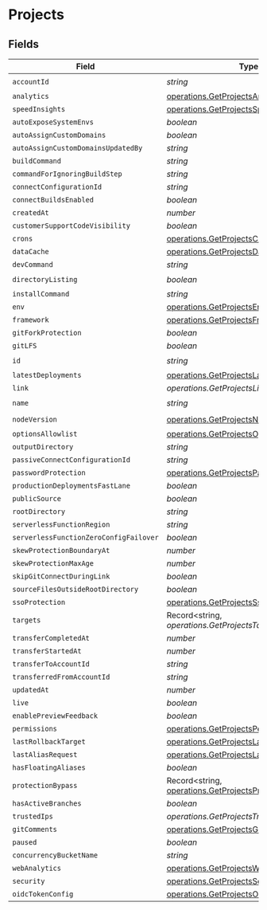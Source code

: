 # Projects


## Fields

| Field                                                                                                            | Type                                                                                                             | Required                                                                                                         | Description                                                                                                      |
| ---------------------------------------------------------------------------------------------------------------- | ---------------------------------------------------------------------------------------------------------------- | ---------------------------------------------------------------------------------------------------------------- | ---------------------------------------------------------------------------------------------------------------- |
| `accountId`                                                                                                      | *string*                                                                                                         | :heavy_check_mark:                                                                                               | N/A                                                                                                              |
| `analytics`                                                                                                      | [operations.GetProjectsAnalytics](../../models/operations/getprojectsanalytics.md)                               | :heavy_minus_sign:                                                                                               | N/A                                                                                                              |
| `speedInsights`                                                                                                  | [operations.GetProjectsSpeedInsights](../../models/operations/getprojectsspeedinsights.md)                       | :heavy_minus_sign:                                                                                               | N/A                                                                                                              |
| `autoExposeSystemEnvs`                                                                                           | *boolean*                                                                                                        | :heavy_minus_sign:                                                                                               | N/A                                                                                                              |
| `autoAssignCustomDomains`                                                                                        | *boolean*                                                                                                        | :heavy_minus_sign:                                                                                               | N/A                                                                                                              |
| `autoAssignCustomDomainsUpdatedBy`                                                                               | *string*                                                                                                         | :heavy_minus_sign:                                                                                               | N/A                                                                                                              |
| `buildCommand`                                                                                                   | *string*                                                                                                         | :heavy_minus_sign:                                                                                               | N/A                                                                                                              |
| `commandForIgnoringBuildStep`                                                                                    | *string*                                                                                                         | :heavy_minus_sign:                                                                                               | N/A                                                                                                              |
| `connectConfigurationId`                                                                                         | *string*                                                                                                         | :heavy_minus_sign:                                                                                               | N/A                                                                                                              |
| `connectBuildsEnabled`                                                                                           | *boolean*                                                                                                        | :heavy_minus_sign:                                                                                               | N/A                                                                                                              |
| `createdAt`                                                                                                      | *number*                                                                                                         | :heavy_minus_sign:                                                                                               | N/A                                                                                                              |
| `customerSupportCodeVisibility`                                                                                  | *boolean*                                                                                                        | :heavy_minus_sign:                                                                                               | N/A                                                                                                              |
| `crons`                                                                                                          | [operations.GetProjectsCrons](../../models/operations/getprojectscrons.md)                                       | :heavy_minus_sign:                                                                                               | N/A                                                                                                              |
| `dataCache`                                                                                                      | [operations.GetProjectsDataCache](../../models/operations/getprojectsdatacache.md)                               | :heavy_minus_sign:                                                                                               | N/A                                                                                                              |
| `devCommand`                                                                                                     | *string*                                                                                                         | :heavy_minus_sign:                                                                                               | N/A                                                                                                              |
| `directoryListing`                                                                                               | *boolean*                                                                                                        | :heavy_check_mark:                                                                                               | N/A                                                                                                              |
| `installCommand`                                                                                                 | *string*                                                                                                         | :heavy_minus_sign:                                                                                               | N/A                                                                                                              |
| `env`                                                                                                            | [operations.GetProjectsEnv](../../models/operations/getprojectsenv.md)[]                                         | :heavy_minus_sign:                                                                                               | N/A                                                                                                              |
| `framework`                                                                                                      | [operations.GetProjectsFramework](../../models/operations/getprojectsframework.md)                               | :heavy_minus_sign:                                                                                               | N/A                                                                                                              |
| `gitForkProtection`                                                                                              | *boolean*                                                                                                        | :heavy_minus_sign:                                                                                               | N/A                                                                                                              |
| `gitLFS`                                                                                                         | *boolean*                                                                                                        | :heavy_minus_sign:                                                                                               | N/A                                                                                                              |
| `id`                                                                                                             | *string*                                                                                                         | :heavy_check_mark:                                                                                               | N/A                                                                                                              |
| `latestDeployments`                                                                                              | [operations.GetProjectsLatestDeployments](../../models/operations/getprojectslatestdeployments.md)[]             | :heavy_minus_sign:                                                                                               | N/A                                                                                                              |
| `link`                                                                                                           | *operations.GetProjectsLink*                                                                                     | :heavy_minus_sign:                                                                                               | N/A                                                                                                              |
| `name`                                                                                                           | *string*                                                                                                         | :heavy_check_mark:                                                                                               | N/A                                                                                                              |
| `nodeVersion`                                                                                                    | [operations.GetProjectsNodeVersion](../../models/operations/getprojectsnodeversion.md)                           | :heavy_check_mark:                                                                                               | N/A                                                                                                              |
| `optionsAllowlist`                                                                                               | [operations.GetProjectsOptionsAllowlist](../../models/operations/getprojectsoptionsallowlist.md)                 | :heavy_minus_sign:                                                                                               | N/A                                                                                                              |
| `outputDirectory`                                                                                                | *string*                                                                                                         | :heavy_minus_sign:                                                                                               | N/A                                                                                                              |
| `passiveConnectConfigurationId`                                                                                  | *string*                                                                                                         | :heavy_minus_sign:                                                                                               | N/A                                                                                                              |
| `passwordProtection`                                                                                             | [operations.GetProjectsPasswordProtection](../../models/operations/getprojectspasswordprotection.md)             | :heavy_minus_sign:                                                                                               | N/A                                                                                                              |
| `productionDeploymentsFastLane`                                                                                  | *boolean*                                                                                                        | :heavy_minus_sign:                                                                                               | N/A                                                                                                              |
| `publicSource`                                                                                                   | *boolean*                                                                                                        | :heavy_minus_sign:                                                                                               | N/A                                                                                                              |
| `rootDirectory`                                                                                                  | *string*                                                                                                         | :heavy_minus_sign:                                                                                               | N/A                                                                                                              |
| `serverlessFunctionRegion`                                                                                       | *string*                                                                                                         | :heavy_minus_sign:                                                                                               | N/A                                                                                                              |
| `serverlessFunctionZeroConfigFailover`                                                                           | *boolean*                                                                                                        | :heavy_minus_sign:                                                                                               | N/A                                                                                                              |
| `skewProtectionBoundaryAt`                                                                                       | *number*                                                                                                         | :heavy_minus_sign:                                                                                               | N/A                                                                                                              |
| `skewProtectionMaxAge`                                                                                           | *number*                                                                                                         | :heavy_minus_sign:                                                                                               | N/A                                                                                                              |
| `skipGitConnectDuringLink`                                                                                       | *boolean*                                                                                                        | :heavy_minus_sign:                                                                                               | N/A                                                                                                              |
| `sourceFilesOutsideRootDirectory`                                                                                | *boolean*                                                                                                        | :heavy_minus_sign:                                                                                               | N/A                                                                                                              |
| `ssoProtection`                                                                                                  | [operations.GetProjectsSsoProtection](../../models/operations/getprojectsssoprotection.md)                       | :heavy_minus_sign:                                                                                               | N/A                                                                                                              |
| `targets`                                                                                                        | Record<string, *operations.GetProjectsTargets*>                                                                  | :heavy_minus_sign:                                                                                               | N/A                                                                                                              |
| `transferCompletedAt`                                                                                            | *number*                                                                                                         | :heavy_minus_sign:                                                                                               | N/A                                                                                                              |
| `transferStartedAt`                                                                                              | *number*                                                                                                         | :heavy_minus_sign:                                                                                               | N/A                                                                                                              |
| `transferToAccountId`                                                                                            | *string*                                                                                                         | :heavy_minus_sign:                                                                                               | N/A                                                                                                              |
| `transferredFromAccountId`                                                                                       | *string*                                                                                                         | :heavy_minus_sign:                                                                                               | N/A                                                                                                              |
| `updatedAt`                                                                                                      | *number*                                                                                                         | :heavy_minus_sign:                                                                                               | N/A                                                                                                              |
| `live`                                                                                                           | *boolean*                                                                                                        | :heavy_minus_sign:                                                                                               | N/A                                                                                                              |
| `enablePreviewFeedback`                                                                                          | *boolean*                                                                                                        | :heavy_minus_sign:                                                                                               | N/A                                                                                                              |
| `permissions`                                                                                                    | [operations.GetProjectsPermissions](../../models/operations/getprojectspermissions.md)                           | :heavy_minus_sign:                                                                                               | N/A                                                                                                              |
| `lastRollbackTarget`                                                                                             | [operations.GetProjectsLastRollbackTarget](../../models/operations/getprojectslastrollbacktarget.md)             | :heavy_minus_sign:                                                                                               | N/A                                                                                                              |
| `lastAliasRequest`                                                                                               | [operations.GetProjectsLastAliasRequest](../../models/operations/getprojectslastaliasrequest.md)                 | :heavy_minus_sign:                                                                                               | N/A                                                                                                              |
| `hasFloatingAliases`                                                                                             | *boolean*                                                                                                        | :heavy_minus_sign:                                                                                               | N/A                                                                                                              |
| `protectionBypass`                                                                                               | Record<string, [operations.GetProjectsProtectionBypass](../../models/operations/getprojectsprotectionbypass.md)> | :heavy_minus_sign:                                                                                               | N/A                                                                                                              |
| `hasActiveBranches`                                                                                              | *boolean*                                                                                                        | :heavy_minus_sign:                                                                                               | N/A                                                                                                              |
| `trustedIps`                                                                                                     | *operations.GetProjectsTrustedIps*                                                                               | :heavy_minus_sign:                                                                                               | N/A                                                                                                              |
| `gitComments`                                                                                                    | [operations.GetProjectsGitComments](../../models/operations/getprojectsgitcomments.md)                           | :heavy_minus_sign:                                                                                               | N/A                                                                                                              |
| `paused`                                                                                                         | *boolean*                                                                                                        | :heavy_minus_sign:                                                                                               | N/A                                                                                                              |
| `concurrencyBucketName`                                                                                          | *string*                                                                                                         | :heavy_minus_sign:                                                                                               | N/A                                                                                                              |
| `webAnalytics`                                                                                                   | [operations.GetProjectsWebAnalytics](../../models/operations/getprojectswebanalytics.md)                         | :heavy_minus_sign:                                                                                               | N/A                                                                                                              |
| `security`                                                                                                       | [operations.GetProjectsSecurity](../../models/operations/getprojectssecurity.md)                                 | :heavy_minus_sign:                                                                                               | N/A                                                                                                              |
| `oidcTokenConfig`                                                                                                | [operations.GetProjectsOidcTokenConfig](../../models/operations/getprojectsoidctokenconfig.md)                   | :heavy_minus_sign:                                                                                               | N/A                                                                                                              |